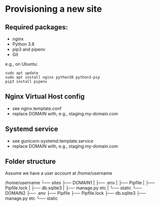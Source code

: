 Provisioning a new site
=======================

## Required packages:

* nginx
* Python 3.8
* pip3 and pipenv
* Git

e.g., on Ubuntu:

    sudo apt update
    sudo apt install nginx python38 python3-pip
    pip3 install pipenv

## Nginx Virtual Host config

* see nginx.template.conf
* replace DOMAIN with, e.g., staging.my-domain.com

## Systemd service

* see gunicorn-systemd.template.service
* replace DOMAIN with, e.g., staging.my-domain.com

## Folder structure

Assume we have a user account at /home/username

/home/username
└── sites
    ├── DOMAIN1
    |   ├── .env
    |   ├── Pipfile
    |   ├── Pipfile.lock
    |   ├── db.sqlite3
    |   ├── manage.py etc
    |   └── static
    └── DOMAIN2
        ├── .env
        ├── Pipfile
        ├── Pipfile.lock
        ├── db.sqlite3
        ├── manage.py etc
        └── static

